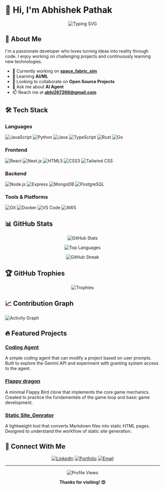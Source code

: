 # 👋 Hi, I'm Abhishek Pathak

<div align="center">
  
  ![Typing SVG](https://readme-typing-svg.herokuapp.com?font=Fira+Code&pause=1000&color=2E9EF7&center=true&vCenter=true&width=435&lines=Full+Stack+Developer;Open+Source+Enthusiast;Always+Learning+New+Things)
  
</div>

## 🚀 About Me

I'm a passionate developer who loves turning ideas into reality through code. I enjoy working on challenging projects and continuously learning new technologies.

- 🔭 Currently working on **[space_fabric_sim](https://github.com/abhi267266/space_fabric_sim)**
- 🌱 Learning **AI/ML**
- 👯 Looking to collaborate on **Open Source Projects**
- 💬 Ask me about **AI Agent**
- 📫 Reach me at **abhi267266@gmail.com**

## 🛠️ Tech Stack

### Languages
![JavaScript](https://img.shields.io/badge/-JavaScript-F7DF1E?style=flat-square&logo=javascript&logoColor=black)
![Python](https://img.shields.io/badge/-Python-3776AB?style=flat-square&logo=python&logoColor=white)
![Java](https://img.shields.io/badge/-Java-007396?style=flat-square&logo=java&logoColor=white)
![TypeScript](https://img.shields.io/badge/-TypeScript-3178C6?style=flat-square&logo=typescript&logoColor=white)
![Rust](https://img.shields.io/badge/-Rust-007396?style=flat-square&logo=rust&logoColor=white)
![Go](https://img.shields.io/badge/-Go-007396?style=flat-square&logo=go&logoColor=white)



### Frontend
![React](https://img.shields.io/badge/-React-61DAFB?style=flat-square&logo=react&logoColor=black)
![Next.js](https://img.shields.io/badge/-Next.js-000000?style=flat-square&logo=next.js&logoColor=white)
![HTML5](https://img.shields.io/badge/-HTML5-E34F26?style=flat-square&logo=html5&logoColor=white)
![CSS3](https://img.shields.io/badge/-CSS3-1572B6?style=flat-square&logo=css3&logoColor=white)
![Tailwind CSS](https://img.shields.io/badge/-Tailwind_CSS-38B2AC?style=flat-square&logo=tailwind-css&logoColor=white)

### Backend
![Node.js](https://img.shields.io/badge/-Node.js-339933?style=flat-square&logo=node.js&logoColor=white)
![Express](https://img.shields.io/badge/-Express-000000?style=flat-square&logo=express&logoColor=white)
![MongoDB](https://img.shields.io/badge/-MongoDB-47A248?style=flat-square&logo=mongodb&logoColor=white)
![PostgreSQL](https://img.shields.io/badge/-PostgreSQL-336791?style=flat-square&logo=postgresql&logoColor=white)

### Tools & Platforms
![Git](https://img.shields.io/badge/-Git-F05032?style=flat-square&logo=git&logoColor=white)
![Docker](https://img.shields.io/badge/-Docker-2496ED?style=flat-square&logo=docker&logoColor=white)
![VS Code](https://img.shields.io/badge/-VS_Code-007ACC?style=flat-square&logo=visual-studio-code&logoColor=white)
![AWS](https://img.shields.io/badge/-AWS-232F3E?style=flat-square&logo=amazon-aws&logoColor=white)

## 📊 GitHub Stats

<div align="center">
  
  ![GitHub Stats](https://github-readme-stats.vercel.app/api?username=abhi267266&show_icons=true&theme=radical&hide_border=true&count_private=true)
  
  ![Top Languages](https://github-readme-stats.vercel.app/api/top-langs/?username=abhi267266&layout=compact&theme=radical&hide_border=true)
  
  ![GitHub Streak](https://github-readme-streak-stats.herokuapp.com/?user=abhi267266&theme=radical&hide_border=true)
  
</div>

## 🏆 GitHub Trophies

<div align="center">
  
  ![Trophies](https://github-profile-trophy.vercel.app/?username=abhi267266&theme=radical&no-frame=true&no-bg=true&margin-w=4)
  
</div>

## 📈 Contribution Graph

![Activity Graph](https://github-readme-activity-graph.vercel.app/graph?username=abhi267266&theme=react-dark&hide_border=true)

## 🔥 Featured Projects

### [Coding Agent](https://github.com/abhi267266/coding_agent)
A simple coding agent that can modify a project based on user prompts. Built to explore the Gemini API and experiment with granting system access to the agent.

### [Flappy dragon](https://github.com/abhi267266/flappy-dragon)
A minimal Flappy Bird clone that implements the core game mechanics. Created to practice the fundamentals of the game loop and basic game development.  

### [Static Site_Genrator](https://github.com/abhi267266/static_site_genrator)
A lightweight tool that converts Markdown files into static HTML pages. Designed to understand the workflow of static site generation.

## 🤝 Connect With Me

<div align="center">
  
  [![LinkedIn](https://img.shields.io/badge/-LinkedIn-0077B5?style=for-the-badge&logo=linkedin&logoColor=white)](https://linkedin.com/in/yourprofile)
  [![Portfolio](https://img.shields.io/badge/-Portfolio-000000?style=for-the-badge&logo=react&logoColor=white)](https://abhishek-portfolio-gamma.vercel.app/about)
  [![Email](https://img.shields.io/badge/-Email-D14836?style=for-the-badge&logo=gmail&logoColor=white)](mailto:abhi267266@gmail.com)
  
</div>

---

<div align="center">
  
  ![Profile Views](https://komarev.com/ghpvc/?username=abhi267266&color=blueviolet&style=flat-square)
  
  **Thanks for visiting! 😊**
  
</div>
